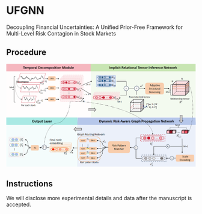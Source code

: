 # UFGNN
Decoupling Financial Uncertainties: A Unified Prior-Free Framework for Multi-Level Risk Contagion in Stock Markets

## Procedure
![Image text](https://github.com/Xsc-Swufe/UFGNN/blob/main/process.png) 

## Instructions
We will disclose more experimental details and data after the manuscript is accepted.
